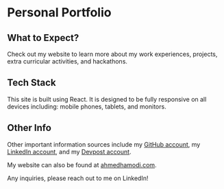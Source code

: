 # Personal Portfolio

## What to Expect?

Check out my website to learn more about my work experiences, projects, extra curricular activities, and hackathons.

## Tech Stack

This site is built using React. It is designed to be fully responsive on all devices including: mobile phones, tablets, and monitors.

## Other Info

Other important information sources include my [GitHub account](https://github.com/ahmedhamodi), my [LinkedIn account](https://www.linkedin.com/in/ahmedhamodi), and my [Devpost account](https://devpost.com/ahmedhamodi).

My website can also be found at [ahmedhamodi.com](https://ahmedhamodi.com).

Any inquiries, please reach out to me on LinkedIn!
